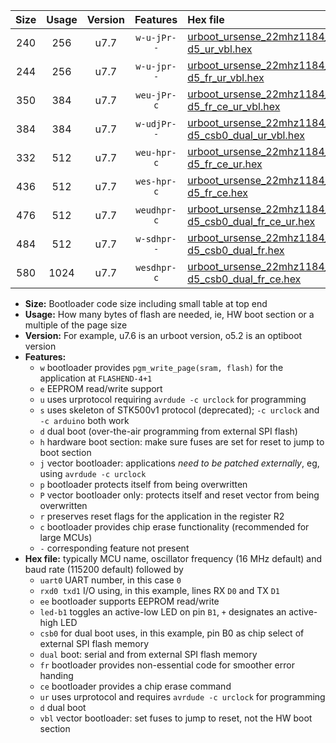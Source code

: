 |Size|Usage|Version|Features|Hex file|
|:-:|:-:|:-:|:-:|:--|
|240|256|u7.7|`w-u-jPr--`|[urboot_ursense_22mhz1184_38400bps_uart0_rxd0_txd1_led-d5_ur_vbl.hex](https://raw.githubusercontent.com/stefanrueger/urboot.hex/main/boards/ursense/fcpu_22mhz1184/38400_bps/urboot_ursense_22mhz1184_38400bps_uart0_rxd0_txd1_led-d5_ur_vbl.hex)|
|244|256|u7.7|`w-u-jpr--`|[urboot_ursense_22mhz1184_38400bps_uart0_rxd0_txd1_led-d5_fr_ur_vbl.hex](https://raw.githubusercontent.com/stefanrueger/urboot.hex/main/boards/ursense/fcpu_22mhz1184/38400_bps/urboot_ursense_22mhz1184_38400bps_uart0_rxd0_txd1_led-d5_fr_ur_vbl.hex)|
|350|384|u7.7|`weu-jPr-c`|[urboot_ursense_22mhz1184_38400bps_uart0_rxd0_txd1_ee_led-d5_fr_ce_ur_vbl.hex](https://raw.githubusercontent.com/stefanrueger/urboot.hex/main/boards/ursense/fcpu_22mhz1184/38400_bps/urboot_ursense_22mhz1184_38400bps_uart0_rxd0_txd1_ee_led-d5_fr_ce_ur_vbl.hex)|
|384|384|u7.7|`w-udjPr--`|[urboot_ursense_22mhz1184_38400bps_uart0_rxd0_txd1_led-d5_csb0_dual_ur_vbl.hex](https://raw.githubusercontent.com/stefanrueger/urboot.hex/main/boards/ursense/fcpu_22mhz1184/38400_bps/urboot_ursense_22mhz1184_38400bps_uart0_rxd0_txd1_led-d5_csb0_dual_ur_vbl.hex)|
|332|512|u7.7|`weu-hpr-c`|[urboot_ursense_22mhz1184_38400bps_uart0_rxd0_txd1_ee_led-d5_fr_ce_ur.hex](https://raw.githubusercontent.com/stefanrueger/urboot.hex/main/boards/ursense/fcpu_22mhz1184/38400_bps/urboot_ursense_22mhz1184_38400bps_uart0_rxd0_txd1_ee_led-d5_fr_ce_ur.hex)|
|436|512|u7.7|`wes-hpr-c`|[urboot_ursense_22mhz1184_38400bps_uart0_rxd0_txd1_ee_led-d5_fr_ce.hex](https://raw.githubusercontent.com/stefanrueger/urboot.hex/main/boards/ursense/fcpu_22mhz1184/38400_bps/urboot_ursense_22mhz1184_38400bps_uart0_rxd0_txd1_ee_led-d5_fr_ce.hex)|
|476|512|u7.7|`weudhpr-c`|[urboot_ursense_22mhz1184_38400bps_uart0_rxd0_txd1_ee_led-d5_csb0_dual_fr_ce_ur.hex](https://raw.githubusercontent.com/stefanrueger/urboot.hex/main/boards/ursense/fcpu_22mhz1184/38400_bps/urboot_ursense_22mhz1184_38400bps_uart0_rxd0_txd1_ee_led-d5_csb0_dual_fr_ce_ur.hex)|
|484|512|u7.7|`w-sdhpr--`|[urboot_ursense_22mhz1184_38400bps_uart0_rxd0_txd1_led-d5_csb0_dual_fr.hex](https://raw.githubusercontent.com/stefanrueger/urboot.hex/main/boards/ursense/fcpu_22mhz1184/38400_bps/urboot_ursense_22mhz1184_38400bps_uart0_rxd0_txd1_led-d5_csb0_dual_fr.hex)|
|580|1024|u7.7|`wesdhpr-c`|[urboot_ursense_22mhz1184_38400bps_uart0_rxd0_txd1_ee_led-d5_csb0_dual_fr_ce.hex](https://raw.githubusercontent.com/stefanrueger/urboot.hex/main/boards/ursense/fcpu_22mhz1184/38400_bps/urboot_ursense_22mhz1184_38400bps_uart0_rxd0_txd1_ee_led-d5_csb0_dual_fr_ce.hex)|

- **Size:** Bootloader code size including small table at top end
- **Usage:** How many bytes of flash are needed, ie, HW boot section or a multiple of the page size
- **Version:** For example, u7.6 is an urboot version, o5.2 is an optiboot version
- **Features:**
  + `w` bootloader provides `pgm_write_page(sram, flash)` for the application at `FLASHEND-4+1`
  + `e` EEPROM read/write support
  + `u` uses urprotocol requiring `avrdude -c urclock` for programming
  + `s` uses skeleton of STK500v1 protocol (deprecated); `-c urclock` and `-c arduino` both work
  + `d` dual boot (over-the-air programming from external SPI flash)
  + `h` hardware boot section: make sure fuses are set for reset to jump to boot section
  + `j` vector bootloader: applications *need to be patched externally*, eg, using `avrdude -c urclock`
  + `p` bootloader protects itself from being overwritten
  + `P` vector bootloader only: protects itself and reset vector from being overwritten
  + `r` preserves reset flags for the application in the register R2
  + `c` bootloader provides chip erase functionality (recommended for large MCUs)
  + `-` corresponding feature not present
- **Hex file:** typically MCU name, oscillator frequency (16 MHz default) and baud rate (115200 default) followed by
  + `uart0` UART number, in this case `0`
  + `rxd0 txd1` I/O using, in this example, lines RX `D0` and TX `D1`
  + `ee` bootloader supports EEPROM read/write
  + `led-b1` toggles an active-low LED on pin `B1`, `+` designates an active-high LED
  + `csb0` for dual boot uses, in this example, pin B0 as chip select of external SPI flash memory
  + `dual` boot: serial and from external SPI flash memory
  + `fr` bootloader provides non-essential code for smoother error handing
  + `ce` bootloader provides a chip erase command
  + `ur` uses urprotocol and requires `avrdude -c urclock` for programming
  + `d` dual boot
  + `vbl` vector bootloader: set fuses to jump to reset, not the HW boot section
